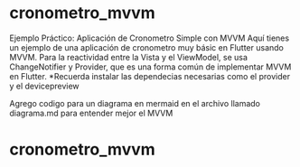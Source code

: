 # cronometro_mvvm

Ejemplo Práctico: Aplicación de Cronometro Simple con MVVM Aquí tienes un ejemplo de una aplicación de cronometro muy básic en Flutter usando MVVM. Para la reactividad entre la Vista y el ViewModel, se usa ChangeNotifier y Provider, que es una forma común de implementar MVVM en Flutter.
*Recuerda instalar las dependecias necesarias como el provider y el devicepreview 

Agrego codigo para un diagrama en mermaid en el archivo llamado diagrama.md para entender mejor el MVVM
# cronometro_mvvm
